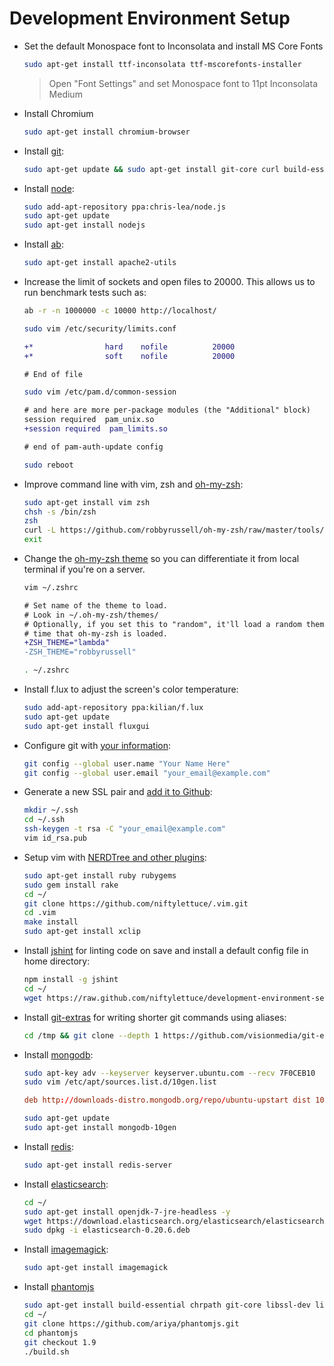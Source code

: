 
# Development Environment Setup

* Set the default Monospace font to Inconsolata and install MS Core Fonts

    ```bash
    sudo apt-get install ttf-inconsolata ttf-mscorefonts-installer
    ```

    > Open "Font Settings" and set Monospace font to 11pt Inconsolata Medium

* Install Chromium

    ```bash
    sudo apt-get install chromium-browser
    ```

* Install [git][git]:

    ```bash
    sudo apt-get update && sudo apt-get install git-core curl build-essential openssl libssl-dev
    ```

* Install [node][node]:

    ```bash
    sudo add-apt-repository ppa:chris-lea/node.js
    sudo apt-get update
    sudo apt-get install nodejs
    ```

* Install [ab][ab]:

    ```bash
    sudo apt-get install apache2-utils
    ```

* Increase the limit of sockets and open files to 20000.  This allows us to run benchmark tests such as:

    ```bash
    ab -r -n 1000000 -c 10000 http://localhost/
    ```

    ```bash
    sudo vim /etc/security/limits.conf
    ```

    ```diff
    +*                hard    nofile          20000
    +*                soft    nofile          20000

    # End of file
    ```

    ```bash
    sudo vim /etc/pam.d/common-session
    ```

    ```diff
    # and here are more per-package modules (the "Additional" block)
    session required  pam_unix.so
    +session required  pam_limits.so

    # end of pam-auth-update config
    ```

    ```bash
    sudo reboot
    ```

* Improve command line with vim, zsh and [oh-my-zsh][oh-my-zsh]:

    ```bash
    sudo apt-get install vim zsh
    chsh -s /bin/zsh
    zsh
    curl -L https://github.com/robbyrussell/oh-my-zsh/raw/master/tools/install.sh | sh
    exit
    ```

* Change the [oh-my-zsh theme][zsh-themes] so you can differentiate it from local terminal if you're on a server.

    ```bash
    vim ~/.zshrc
    ```

    ```diff
    # Set name of the theme to load.
    # Look in ~/.oh-my-zsh/themes/
    # Optionally, if you set this to "random", it'll load a random theme each
    # time that oh-my-zsh is loaded.
    +ZSH_THEME="lambda"
    -ZSH_THEME="robbyrussell"
    ```

    ```bash
    . ~/.zshrc
    ```

* Install f.lux to adjust the screen's color temperature:

    ```bash
    sudo add-apt-repository ppa:kilian/f.lux
    sudo apt-get update
    sudo apt-get install fluxgui
    ```

* Configure git with [your information][git-configure]:

    ```bash
    git config --global user.name "Your Name Here"
    git config --global user.email "your_email@example.com"
    ```

* Generate a new SSL pair and [add it to Github][generate-ssl-pair]:

    ```bash
    mkdir ~/.ssh
    cd ~/.ssh
    ssh-keygen -t rsa -C "your_email@example.com"
    vim id_rsa.pub
    ```

* Setup vim with [NERDTree and other plugins][vim-setup]:

    ```bash
    sudo apt-get install ruby rubygems
    sudo gem install rake
    cd ~/
    git clone https://github.com/niftylettuce/.vim.git
    cd .vim
    make install
    sudo apt-get install xclip
    ```

* Install [jshint][jshint] for linting code on save and install a default config file in home directory:

    ```bash
    npm install -g jshint
    cd ~/
    wget https://raw.github.com/niftylettuce/development-environment-setup/master/.jshintrc
    ```

* Install [git-extras][git-extras] for writing shorter git commands using aliases:

    ```bash
    cd /tmp && git clone --depth 1 https://github.com/visionmedia/git-extras.git && cd git-extras && sudo make install
    ```

* Install [mongodb][mongodb]:

    ```bash
    sudo apt-key adv --keyserver keyserver.ubuntu.com --recv 7F0CEB10
    sudo vim /etc/apt/sources.list.d/10gen.list
    ```

    ```conf
    deb http://downloads-distro.mongodb.org/repo/ubuntu-upstart dist 10gen
    ```

    ```bash
    sudo apt-get update
    sudo apt-get install mongodb-10gen
    ```

* Install [redis][redis]:

    ```bash
    sudo apt-get install redis-server
    ```

* Install [elasticsearch][elasticsearch]:

    ```bash
    cd ~/
    sudo apt-get install openjdk-7-jre-headless -y
    wget https://download.elasticsearch.org/elasticsearch/elasticsearch/elasticsearch-0.20.6.deb
    sudo dpkg -i elasticsearch-0.20.6.deb
    ```

* Install [imagemagick][imagemagick]:

    ```bash
    sudo apt-get install imagemagick
    ```

* Install [phantomjs][phantomjs]

    ```bash
    sudo apt-get install build-essential chrpath git-core libssl-dev libfontconfig1-dev
    cd ~/
    git clone https://github.com/ariya/phantomjs.git
    cd phantomjs
    git checkout 1.9
    ./build.sh
    ```

[imagemagick]: http://www.imagemagick.org/script/index.php
[phantomjs]: https://github.com/ariya/phantomjs
[elasticsearch]: http://www.elasticsearch.org/download/
[redis]: http://redis.io/
[mongodb]: http://docs.mongodb.org/manual/tutorial/install-mongodb-on-ubuntu/
[git]: http://git-scm.com/
[node]: http://nodejs.org/
[ab]: http://zgadzaj.com/benchmarking-nodejs-basic-performance-tests-against-apache-php
[oh-my-zsh]: https://github.com/robbyrussell/oh-my-zsh
[zsh-themes]: https://github.com/robbyrussell/oh-my-zsh/wiki/themes
[git-configure]: https://help.github.com/articles/set-up-git
[generate-ssl-pair]: https://help.github.com/articles/generating-ssh-keys
[vim-setup]: https://github.com/niftylettuce/.vim
[jshint]: https://github.com/jshint/jshint
[git-extras]: https://github.com/visionmedia/git-extras
